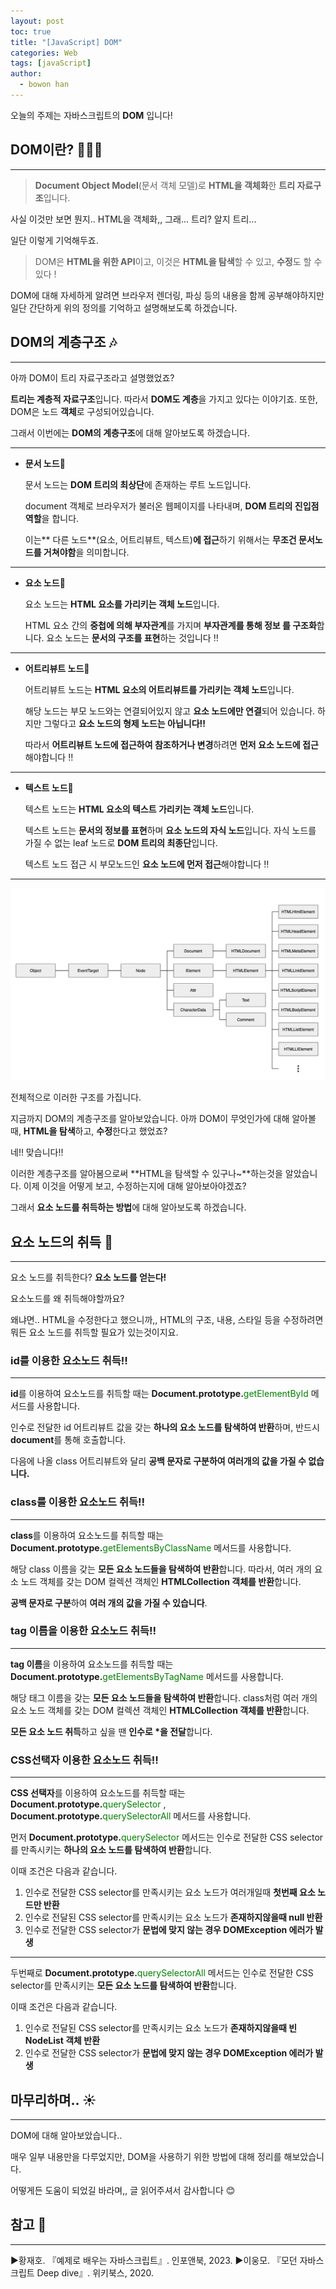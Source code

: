 ```yaml
---
layout: post
toc: true
title: "[JavaScript] DOM"
categories: Web 
tags: [javaScript]
author:
  - bowon han
---
```


오늘의 주제는 자바스크립트의 **DOM** 입니다!

## DOM이란? 🤷🏻‍♀️
***

> **Document Object Model**(문서 객체 모델)로 **HTML을 객체화**한 **트리 자료구조**입니다. 

사실 이것만 보면 뭔지.. HTML을 객체화,, 그래... 트리? 알지 트리...

일단 이렇게 기억해두죠.

> DOM은 **HTML을 위한 API**이고, 이것은 **HTML을 탐색**할 수 있고, **수정**도 할 수 있다 !

DOM에 대해 자세하게 알려면 브라우저 렌더링, 파싱 등의 내용을 함께 공부해야하지만 일단 간단하게 위의 정의를 기억하고 설명해보도록 하겠습니다. 

## DOM의 계층구조 🎶
***
아까 DOM이 트리 자료구조라고 설명했었죠? 

**트리는 계층적 자료구조**입니다. 따라서 **DOM도 계층**을 가지고 있다는 이야기죠. 
또한, DOM은 노드 **객체**로 구성되어있습니다.

그래서 이번에는 **DOM의 계층구조**에 대해 알아보도록 하겠습니다. 

***

- **문서 노드📄**

  문서 노드는 **DOM 트리의 최상단**에 존재하는 루트 노드입니다. 

  document 객체로 브라우저가 불러온 웹페이지를 나타내며, **DOM 트리의 진입점 역할**을 합니다. 

  이는** 다른 노드**(요소, 어트리뷰트, 텍스트)**에 접근**하기 위해서는 **무조건 문서노드를 거쳐야함**을 의미합니다. 

***
- **요소 노드📄**

    요소 노드는  **HTML 요소를 가리키는 객체 노드**입니다. 
    
    HTML 요소 간의 **중첩에 의해 부자관계**를 가지며 **부자관계를 통해 정보 를 구조화**합니다. 
    요소 노드는 **문서의 구조를 표현**하는 것입니다 ‼️
 
***
- **어트리뷰트 노드📄**

    어트리뷰트 노드는 **HTML 요소의 어트리뷰트를 가리키는 객체 노드**입니다.
    
    해당 노드는 부모 노드와는 연결되어있지 않고 **요소 노드에만 연결**되어 있습니다.
    하지만 그렇다고 **요소 노드의 형제 노드는 아닙니다‼️**
    
    따라서 **어트리뷰트 노드에 접근하여 참조하거나 변경**하려면 **먼저 요소 노드에 접근**해야합니다 ‼️
 
***
- **텍스트 노드📄**

    텍스트 노드는 **HTML 요소의 텍스트 가리키는 객체 노드**입니다. 
    
    텍스트 노드는 **문서의 정보를 표현**하며 **요소 노드의 자식 노드**입니다. 
    자식 노드를 가질 수 없는 leaf 노드로 **DOM 트리의 최종단**입니다. 
    
    텍스트 노드 접근 시 부모노드인 **요소 노드에 먼저 접근**해야합니다 ‼️

***

![](/images/js-DOM-basic-1.png)

 전체적으로 이러한 구조를 가집니다.
 
 지금까지 DOM의 계층구조를 알아보았습니다. 아까 DOM이 무엇인가에 대해 알아볼 때, **HTML을 탐색**하고, **수정**한다고 했었죠? 
 
 네!! 맞습니다!! 
 
 이러한 계층구조를 알아봄으로써 **HTML을 탐색할 수 있구나~**하는것을 알았습니다. 
 이제 이것을 어떻게 보고, 수정하는지에 대해 알아보아야겠죠? 
 
 그래서 **요소 노드를 취득하는 방법**에 대해 알아보도록 하겠습니다. 
 

## 요소 노드의 취득 🎁
 *** 
 요소 노드를 취득한다? **요소 노드를 얻는다!**  
 
 요소노드를 왜 취득해야할까요? 
 
 왜냐면.. HTML을 수정한다고 했으니까,, HTML의 구조, 내용, 스타일 등을 수정하려면 뭐든 요소 노드를 취득할 필요가 있는것이지요.
 

### id를 이용한 요소노드 취득‼️
***
**id**를 이용하여 요소노드를 취득할 때는 
**Document.prototype.**<span style='color: green'>getElementById</span> 메서드를 사용합니다. 

인수로 전달한 id 어트리뷰트 값을 갖는 **하나의 요소 노드를 탐색하여 반환**하며, 반드시 **document**를 통해 호출합니다.

다음에 나올 class 어트리뷰트와 달리 **공백 문자로 구분하여 여러개의 값을 가질 수 없습니다.** 


### class를 이용한 요소노드 취득‼️
***
**class**를 이용하여 요소노드를 취득할 때는 
**Document.prototype.**<span style='color: green'>getElementsByClassName</span> 메서드를 사용합니다. 

해당 class 이름을 갖는 **모든 요소 노드들을 탐색하여 반환**합니다. 
따라서, 여러 개의 요소 노드 객체를 갖는 DOM 컬렉션 객체인 **HTMLCollection 객체를 반환**합니다. 

**공백 문자로 구분**하여 **여러 개의 값을 가질 수 있습니다**.


### tag 이름을 이용한 요소노드 취득‼️
***
**tag 이름**을 이용하여 요소노드를 취득할 때는 
**Document.prototype.**<span style='color: green'>getElementsByTagName</span> 메서드를 사용합니다. 

해당 태그 이름을 갖는 **모든 요소 노드들을 탐색하여 반환**합니다.
class처럼 여러 개의 요소 노드 객체를 갖는 DOM 컬렉션 객체인 **HTMLCollection 객체를 반환**합니다. 

**모든 요소 노드 취득**하고 싶을 땐 **인수로 *을 전달**합니다. 


### CSS선택자 이용한 요소노드 취득‼️
***
**CSS 선택자**를 이용하여 요소노드를 취득할 때는 
**Document.prototype.**<span style='color: green'>querySelector</span> , 
**Document.prototype.**<span style='color: green'>querySelectorAll</span> 메서드를 사용합니다. 

먼저 **Document.prototype.**<span style='color: green'>querySelector</span> 메서드는 인수로 전달한 CSS selector를 만족시키는 **하나의 요소 노드를 탐색하여 반환**합니다. 

이때 조건은 다음과 같습니다. 

1. 인수로 전달한 CSS selector를 만족시키는 요소 노드가 여러개일때 **첫번째 요소 노드만 반환**
2. 인수로 전달된 CSS selector를 만족시키는 요소 노드가 **존재하지않을때 null 반환**
3. 인수로 전달한 CSS selector가 **문법에 맞지 않는 경우 DOMException 에러가 발생**
***
두번째로 **Document.prototype.**<span style='color: green'>querySelectorAll</span> 메서드는 인수로 전달한 CSS selector를 만족시키는 **모든 요소 노드를 탐색하여 반환**합니다.

이때 조건은 다음과 같습니다. 

1. 인수로 전달된 CSS selector를 만족시키는 요소 노드가 **존재하지않을때 빈 NodeList 객체 반환**
2. 인수로 전달한 CSS selector가 **문법에 맞지 않는 경우 DOMException 에러가 발생**



## 마무리하며.. ☀️
***
DOM에 대해 알아보았습니다.. 

매우 일부 내용만을 다루었지만, DOM을 사용하기 위한 방법에 대해 정리를 해보았습니다. 

어떻게든 도움이 되었길 바라며,, 글 읽어주셔서 감사합니다 😊


## 참고 📜
***
▶황재호. 『예제로 배우는 자바스크립트』. 인포앤북, 2023.
▶이웅모. 『모던 자바스크립트 Deep dive』. 위키북스, 2020.
